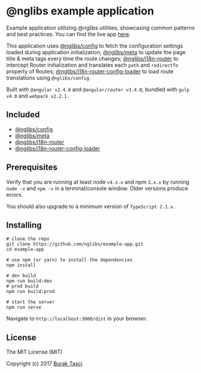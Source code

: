 # @nglibs example application

Example application utilizing @nglibs utilities, showcasing common patterns and best practices. You can find the live app [here](https://nglibs.github.io/example-app/).

This application uses [@nglibs/config](https://github.com/nglibs/config) to fetch the configuration settings loaded during application initialization; [@nglibs/meta](https://github.com/nglibs/meta) to update the page title & meta tags every time the route changes; [@nglibs/i18n-router](https://github.com/nglibs/i18n-router) to intercept Router initialization and translates each `path` and `redirectTo` property of Routes; [@nglibs/i18n-router-config-loader](https://github.com/nglibs/i18n-router-config-loader) to load route translations using `@nglibs/config`.

Built with `@angular v2.4.0` and `@angular/router v3.4.0`, bundled with `gulp v4.0` and `webpack v2.2.1`.

## Included

- [@nglibs/config](https://github.com/nglibs/config)
- [@nglibs/meta](https://github.com/nglibs/meta)
- [@nglibs/i18n-router](https://github.com/nglibs/i18n-router)
- [@nglibs/i18n-router-config-loader](https://github.com/nglibs/i18n-router-config-loader)

## Prerequisites
Verify that you are running at least node `v4.x.x` and npm `3.x.x` by running `node -v` and `npm -v` in a terminal/console window. Older versions produce errors.

You should also upgrade to a minimum version of `TypeScript 2.1.x`.

## Installing

```
# clone the repo
git clone https://github.com/nglibs/example-app.git
cd example-app

# use npm (or yarn) to install the dependencies
npm install

# dev build
npm run build:dev
# prod build
npm run build:prod

# start the server
npm run serve
```

Navigate to `http://localhost:3000/dist` in your browser.

## License
The MIT License (MIT)

Copyright (c) 2017 [Burak Tasci]

[@nglibs]: https://github.com/nglibs
[@nglibs/example-app]: https://github.com/nglibs/example-app
[@nglibs/config]: https://github.com/nglibs/config
[@nglibs/meta]: https://github.com/nglibs/meta
[@nglibs/i18n-router]: https://github.com/nglibs/i18n-router
[@nglibs/i18n-router-config-loader]: https://github.com/nglibs/i18n-router-config-loader
[ng-router-loader]: https://github.com/shlomiassaf/ng-router-loader
[forRoot]: https://angular.io/docs/ts/latest/guide/ngmodule.html#!#core-for-root
[AoT compilation]: https://angular.io/docs/ts/latest/cookbook/aot-compiler.html
[Burak Tasci]: http://www.buraktasci.com